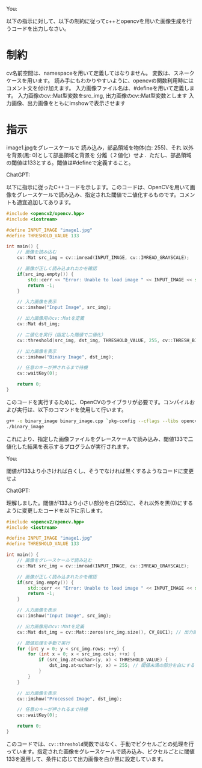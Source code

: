 
You: 

以下の指示に対して、以下の制約に従ってc++とopencvを用いた画像生成を行うコードを出力しなさい。
# 制約
cv名前空間は、namespaceを用いて定義してはなりません。
変数は、スネークケースを用います。
読み手にもわかりやすいように、opencvの関数利用時にはコメント文を付け加えます。
入力画像ファイル名は、#defineを用いて定義します。
入力画像のcv::Mat型変数をsrc_img, 出力画像のcv::Mat型変数とします
入力画像、出力画像をともにimshowで表示させます
# 指示
image1.jpgをグレースケールで
読み込み，部品領域を物体(白: 255)、それ
以外を背景(黒: 0)として部品領域と背景を
分離（２値化）せよ．ただし、部品領域の閾値は133とする。閾値は#defineで定義すること。

ChatGPT: 

以下に指示に従ったC++コードを示します。このコードは、OpenCVを用いて画像をグレースケールで読み込み、指定された閾値で二値化するものです。コメントも適宜追加してあります。


```cpp
#include <opencv2/opencv.hpp>
#include <iostream>

#define INPUT_IMAGE "image1.jpg"
#define THRESHOLD_VALUE 133

int main() {
    // 画像を読み込む
    cv::Mat src_img = cv::imread(INPUT_IMAGE, cv::IMREAD_GRAYSCALE);

    // 画像が正しく読み込まれたかを確認
    if(src_img.empty()) {
        std::cerr << "Error: Unable to load image " << INPUT_IMAGE << std::endl;
        return -1;
    }

    // 入力画像を表示
    cv::imshow("Input Image", src_img);

    // 出力画像用のcv::Matを定義
    cv::Mat dst_img;

    // 二値化を実行（指定した閾値で二値化）
    cv::threshold(src_img, dst_img, THRESHOLD_VALUE, 255, cv::THRESH_BINARY);

    // 出力画像を表示
    cv::imshow("Binary Image", dst_img);

    // 任意のキーが押されるまで待機
    cv::waitKey(0);

    return 0;
}
```

このコードを実行するために、OpenCVのライブラリが必要です。コンパイルおよび実行は、以下のコマンドを使用して行います。


```sh
g++ -o binary_image binary_image.cpp `pkg-config --cflags --libs opencv4`
./binary_image
```

これにより、指定した画像ファイルをグレースケールで読み込み、閾値133で二値化した結果を表示するプログラムが実行されます。

You: 

閾値が133より小さければ白くし、そうでなければ黒くするようなコードに変更せよ

ChatGPT: 

理解しました。閾値が133より小さい部分を白(255)に、それ以外を黒(0)にするように変更したコードを以下に示します。


```cpp
#include <opencv2/opencv.hpp>
#include <iostream>

#define INPUT_IMAGE "image1.jpg"
#define THRESHOLD_VALUE 133

int main() {
    // 画像をグレースケールで読み込む
    cv::Mat src_img = cv::imread(INPUT_IMAGE, cv::IMREAD_GRAYSCALE);

    // 画像が正しく読み込まれたかを確認
    if(src_img.empty()) {
        std::cerr << "Error: Unable to load image " << INPUT_IMAGE << std::endl;
        return -1;
    }

    // 入力画像を表示
    cv::imshow("Input Image", src_img);

    // 出力画像用のcv::Matを定義
    cv::Mat dst_img = cv::Mat::zeros(src_img.size(), CV_8UC1); // 出力画像を初期化し、全体を黒にする

    // 閾値処理を手動で実行
    for (int y = 0; y < src_img.rows; ++y) {
        for (int x = 0; x < src_img.cols; ++x) {
            if (src_img.at<uchar>(y, x) < THRESHOLD_VALUE) {
                dst_img.at<uchar>(y, x) = 255; // 閾値未満の部分を白にする
            }
        }
    }

    // 出力画像を表示
    cv::imshow("Processed Image", dst_img);

    // 任意のキーが押されるまで待機
    cv::waitKey(0);

    return 0;
}
```
このコードでは、`cv::threshold`関数ではなく、手動でピクセルごとの処理を行っています。指定された画像をグレースケールで読み込み、ピクセルごとに閾値133を適用して、条件に応じて出力画像を白か黒に設定しています。
